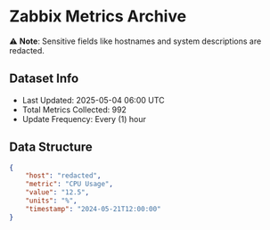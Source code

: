 # Zabbix Metrics Archive

⚠️ **Note**: Sensitive fields like hostnames and system descriptions are redacted.

## Dataset Info
- Last Updated: 2025-05-04 06:00 UTC
- Total Metrics Collected: 992
- Update Frequency: Every (1) hour

## Data Structure
```json
{
    "host": "redacted",
    "metric": "CPU Usage",
    "value": "12.5",
    "units": "%",
    "timestamp": "2024-05-21T12:00:00"
}
```
